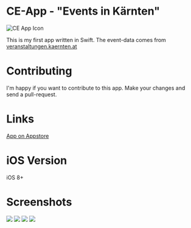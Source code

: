 # CE-App - "Events in Kärnten"
![CE App Icon](https://github.com/raphaelseher/CE-App/blob/master/Images/AppIcon/Icon-40%403x.png)

This is my first app written in Swift. The event-data comes from [veranstaltungen.kaernten.at](http://veranstaltungen.kaernten.at)

# Contributing

I'm happy if you want to contribute to this app. Make your changes and send a pull-request.

# Links
[App on Appstore](https://itunes.apple.com/us/app/ce-events-in-karnten/id1031693461?mt=8)

# iOS Version
iOS 8+

# Screenshots

![](https://github.com/raphaelseher/CE-App/blob/master/Images/Screenshots/4.7%20Device%201.jpg)
![](https://github.com/raphaelseher/CE-App/blob/master/Images/Screenshots/4.7%20Device%202.jpg)
![](https://github.com/raphaelseher/CE-App/blob/master/Images/Screenshots/4.7%20Device%203.jpg)
![](https://github.com/raphaelseher/CE-App/blob/master/Images/Screenshots/4.7%20Device%204.jpg)
